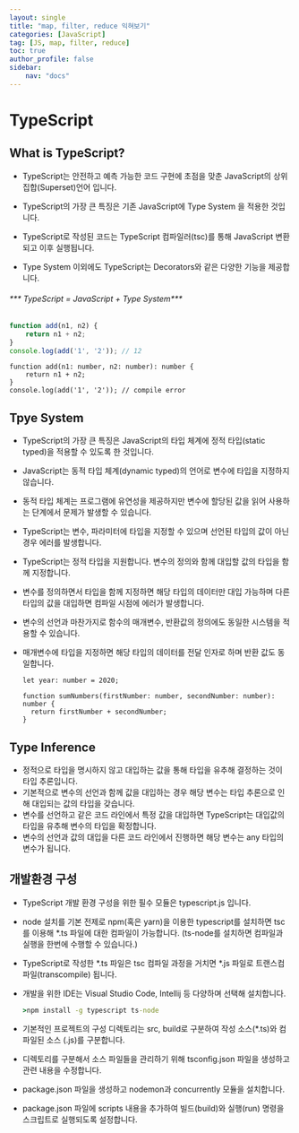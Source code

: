 ```yaml
---
layout: single
title: "map, filter, reduce 익혀보기"
categories: [JavaScript]
tag: [JS, map, filter, reduce]
toc: true
author_profile: false
sidebar:
    nav: "docs"
---
```


# TypeScript



## What is TypeScript?

* TypeScript는 안전하고 예측 가능한 코드  구현에 초점을 맞춘 JavaScript의 상위집합(Superset)언어 입니다.

* TypeScript의 가장 큰 특징은 기존 JavaScript에 Type System 을 적용한 것입니다.

* TypeScript로 작성된 코드는 TypeScript 컴파일러(tsc)를 통해 JavaScript 변환되고 이후 실행됩니다.

* Type System 이외에도 TypeScript는 Decorators와 같은 다양한 기능을 제공합니다.

  

###### ***                                             TypeScript  =  JavaScript  +  Type System***

```javascript
function add(n1, n2) {
	return n1 + n2;
}
console.log(add('1', '2')); // 12
```

```tsx
function add(n1: number, n2: number): number {
	return n1 + n2;
}
console.log(add('1', '2')); // compile error
```

## Tpye System

* TypeScript의 가장 큰 특징은 JavaScript의 타입 체계에 정적 타입(static typed)을 적용할 수 있도록 한 것입니다.

* JavaScript는 동적 타입 체계(dynamic typed)의 언어로 변수에 타입을 지정하지 않습니다.

* 동적 타입 체계는 프로그램에 유연성을 제공하지만 변수에 할당된 값을 읽어 사용하는 단계에서 문제가 발생할 수 있습니다.

* TypeScript는 변수, 파라미터에 타입을 지정할 수 있으며 선언된 타입의 값이 아닌 경우 에러를 발생합니다.

* TypeScript는 정적 타입을 지원합니다. 변수의 정의와 함께 대입할 값의 타입을 함께 지정합니다.

* 변수를 정의하면서 타입을 함께 지정하면 해당 타입의 데이터만 대입 가능하며 다른 타입의 값을 대입하면 컴파일 시점에 에러가 발생합니다.

* 변수의 선언과 마찬가지로 함수의 매개변수, 반환값의 정의에도 동일한 시스템을 적용할 수 있습니다.

* 매개변수에 타입을 지정하면 해당 타입의 데이터를 전달 인자로 하며 반환 값도 동일합니다.

  ```tsx
  let year: number = 2020;
  
  function sumNumbers(firstNumber: number, secondNumber: number): number {
  	return firstNumber + secondNumber;
  }
  ```



## Type Inference

* 정적으로 타입을 명시하지 않고 대입하는 값을 통해 타입을 유추해 결정하는 것이 타입 추론입니다.
* 기본적으로 변수의 선언과 함께 값을 대입하는 경우 해당 변수는 타입 추론으로 인해 대입되는 값의 타입을 갖습니다.
* 변수를 선언하고 같은 코드 라인에서 특정 값을 대입하면 TypeScript는 대입값의 타입을 유추해 변수의 타입을 확정합니다.
* 변수의 선언과 값의 대입을 다른 코드 라인에서 진행하면 해당 변수는 any 타입의 변수가 됩니다.



## 개발환경 구성

* TypeScript 개발 환경 구성을 위한 필수 모듈은 typescript.js 입니다.

* node 설치를 기본 전제로 npm(혹은 yarn)을 이용한 typescript를 설치하면 tsc를 이용해 *.ts 파일에 대한 컴파일이 가능합니다. (ts-node를 설치하면 컴파일과 실행을 한번에 수행할 수 있습니다.)

* TypeScript로 작성한 *.ts 파일은 tsc 컴파일 과정을 거치면 *.js 파일로 트랜스컴파일(transcompile) 됩니다.

* 개발을 위한 IDE는 Visual Studio Code, Intellij 등 다양하며 선택해 설치합니다.

  ```cmd
  >npm install -g typescript ts-node
  ```

* 기본적인 프로젝트의 구성 디렉토리는 src, build로 구분하여 작성 소스(*.ts)와 컴파일된 소스 (.js)를 구분합니다.

* 디렉토리를 구분해서 소스 파일들을 관리하기 위해 tsconfig.json 파일을 생성하고 관련 내용을 수정합니다.

* package.json 파일을 생성하고 nodemon과 concurrently 모듈을 설치합니다.

* package.json 파일에 scripts 내용을 추가하여 빌드(build)와 실행(run) 명령을 스크립트로 실행되도록 설정합니다. 

